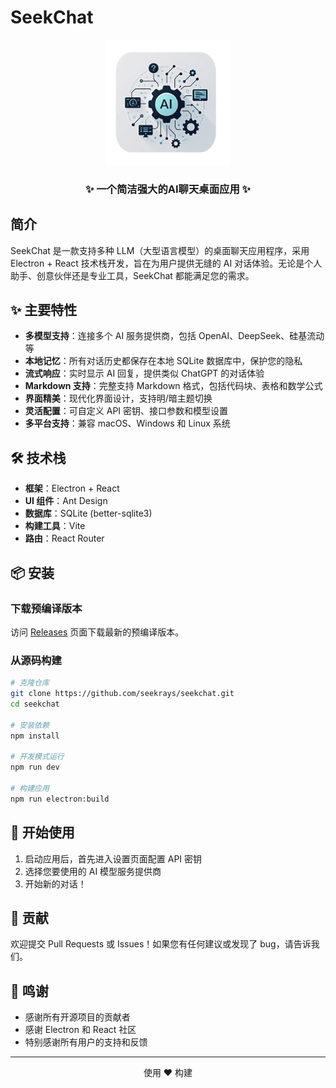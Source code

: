 # SeekChat

<div align="center">
  <img src="public/assets/logo/logo.png" alt="SeekChat Logo" width="200" />
  <h3>✨ 一个简洁强大的AI聊天桌面应用 ✨</h3>
</div>

## 简介

SeekChat 是一款支持多种 LLM（大型语言模型）的桌面聊天应用程序，采用 Electron + React 技术栈开发，旨在为用户提供无缝的 AI 对话体验。无论是个人助手、创意伙伴还是专业工具，SeekChat 都能满足您的需求。

## ✨ 主要特性

- **多模型支持**：连接多个 AI 服务提供商，包括 OpenAI、DeepSeek、硅基流动 等
- **本地记忆**：所有对话历史都保存在本地 SQLite 数据库中，保护您的隐私
- **流式响应**：实时显示 AI 回复，提供类似 ChatGPT 的对话体验
- **Markdown 支持**：完整支持 Markdown 格式，包括代码块、表格和数学公式
- **界面精美**：现代化界面设计，支持明/暗主题切换
- **灵活配置**：可自定义 API 密钥、接口参数和模型设置
- **多平台支持**：兼容 macOS、Windows 和 Linux 系统

## 🛠️ 技术栈

- **框架**：Electron + React
- **UI 组件**：Ant Design
- **数据库**：SQLite (better-sqlite3)
- **构建工具**：Vite
- **路由**：React Router

## 📦 安装

### 下载预编译版本

访问 [Releases](https://github.com/seekrays/seekchat/releases) 页面下载最新的预编译版本。

### 从源码构建

```bash
# 克隆仓库
git clone https://github.com/seekrays/seekchat.git
cd seekchat

# 安装依赖
npm install

# 开发模式运行
npm run dev

# 构建应用
npm run electron:build
```

## 🚀 开始使用

1. 启动应用后，首先进入设置页面配置 API 密钥
2. 选择您要使用的 AI 模型服务提供商
3. 开始新的对话！

## 🤝 贡献

欢迎提交 Pull Requests 或 Issues！如果您有任何建议或发现了 bug，请告诉我们。

## 🙏 鸣谢

- 感谢所有开源项目的贡献者
- 感谢 Electron 和 React 社区
- 特别感谢所有用户的支持和反馈

---

<div align="center">
  <p>使用 ❤️ 构建</p>
</div>
